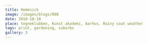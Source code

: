 ```yaml
---
title: Homesick
image: /images/blogs/008
date: 2018-10-10
place: tegneklubben, Kunst akademi, Aarhus. Rainy coat weather
tags: print, gardening, suburbs
gallery: 3
---
```

